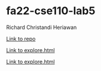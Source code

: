 # fa22-cse110-lab5

Richard Christandi Heriawan 

[Link to repo](https://github.com/RichardHeriawan/continuous-integration.git)

[Link to explore.html](https://richardheriawan.github.io/fa22-cse110-lab5/)

[Link to explore.html](https://richardheriawan.github.io/fa22-cse110-lab5/)



